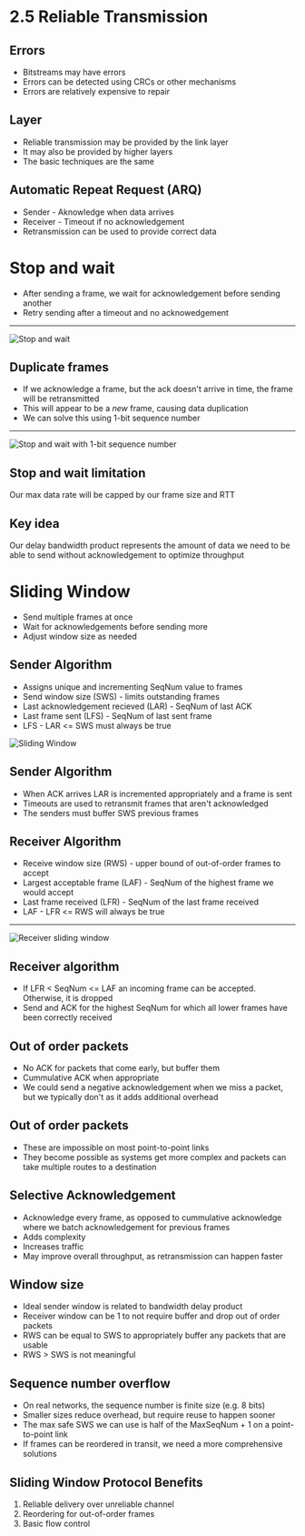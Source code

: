 2.5 Reliable Transmission
=========================

Errors
------

- Bitstreams may have errors
- Errors can be detected using CRCs or other mechanisms
- Errors are relatively expensive to repair

Layer
-----

- Reliable transmission may be provided by the link layer
- It may also be provided by higher layers
- The basic techniques are the same

Automatic Repeat Request (ARQ)
------------------------------

- Sender - Aknowledge when data arrives
- Receiver - Timeout if no acknowledgement
- Retransmission can be used to provide correct data

Stop and wait
=============

- After sending a frame, we wait for acknowledgement before sending another
- Retry sending after a timeout and no acknowedgement

---

![Stop and wait](https://book.systemsapproach.org/_images/f02-17-9780123850591.png)


Duplicate frames
----------------

- If we acknowledge a frame, but the ack doesn't arrive in time, the frame will be retransmitted
- This will appear to be a *new* frame, causing data duplication
- We can solve this using 1-bit sequence number

---

![Stop and wait with 1-bit sequence number](https://book.systemsapproach.org/_images/f02-18-9780123850591.png)

Stop and wait limitation
------------------------

Our max data rate will be capped by our frame size and RTT

Key idea
--------

Our delay bandwidth product represents the amount of data we need to be able to send without acknowledgement to optimize throughput

Sliding Window
==============

- Send multiple frames at once
- Wait for acknowledgements before sending more
- Adjust window size as needed

Sender Algorithm
-----------------

- Assigns unique and incrementing SeqNum value to frames
- Send window size (SWS) - limits outstanding frames
- Last acknowledgement recieved (LAR) - SeqNum of last ACK
- Last frame sent (LFS) - SeqNum of last sent frame
- LFS - LAR <= SWS must always be true

![Sliding Window](https://book.systemsapproach.org/_images/f02-20-9780123850591.png)

Sender Algorithm
----------------

- When ACK arrives LAR is incremented appropriately and a frame is sent
- Timeouts are used to retransmit frames that aren't acknowledged
- The senders must buffer SWS previous frames

Receiver Algorithm
------------------

- Receive window size (RWS) - upper bound of out-of-order frames to accept
- Largest acceptable frame (LAF) - SeqNum of the highest frame we would accept
- Last frame received (LFR) - SeqNum of the last frame received
- LAF - LFR <= RWS will always be true

---

![Receiver sliding window](https://book.systemsapproach.org/_images/f02-21-9780123850591.png)

Receiver algorithm
------------------

- If LFR < SeqNum <= LAF an incoming frame can be accepted. Otherwise, it is dropped
- Send and ACK for the highest SeqNum for which all lower frames have been correctly received

Out of order packets
--------------------

- No ACK for packets that come early, but buffer them
- Cummulative ACK when appropriate
- We could send a negative acknowledgement when we miss a packet, but we typically don't as it adds additional overhead

Out of order packets
--------------------

- These are impossible on most point-to-point links
- They become possible as systems get more complex and packets can take multiple routes to a destination

Selective Acknowledgement
-------------------------

- Acknowledge every frame, as opposed to cummulative acknowledge where we batch acknowledgement for previous frames
- Adds complexity
- Increases traffic
- May improve overall throughput, as retransmission can happen faster

Window size
-----------

- Ideal sender window is related to bandwidth delay product
- Receiver window can be 1 to not require buffer and drop out of order packets
- RWS can be equal to SWS to appropriately buffer any packets that are usable
- RWS > SWS is not meaningful

Sequence number overflow
------------------------

- On real networks, the sequence number is finite size (e.g. 8 bits)
- Smaller sizes reduce overhead, but require reuse to happen sooner
- The max safe SWS we can use is half of the MaxSeqNum + 1 on a point-to-point link
- If frames can be reordered in transit, we need a more comprehensive solutions

Sliding Window Protocol Benefits
--------------------------------

1. Reliable delivery over unreliable channel
2. Reordering for out-of-order frames
3. Basic flow control
